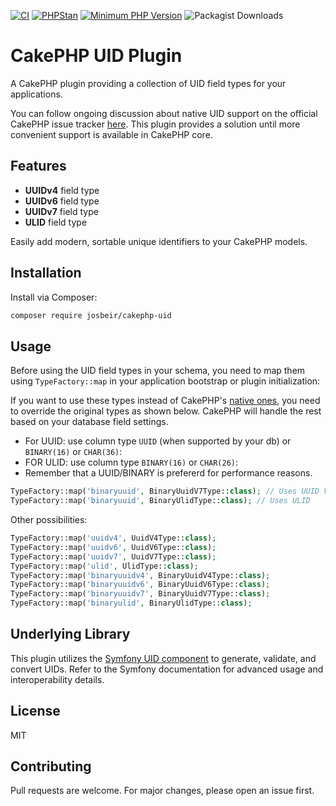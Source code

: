[![CI](https://github.com/josbeir/cakephp-uid/actions/workflows/ci.yml/badge.svg?branch=main)](https://github.com/josbeir/cakephp-uid/actions/workflows/ci.yml)
[![PHPStan](https://img.shields.io/badge/PHPStan-level%208-brightgreen.svg?style=flat)](https://phpstan.org/)
[![Minimum PHP Version](https://img.shields.io/badge/php-%3E%3D%208.2-8892BF.svg)](https://php.net/)
![Packagist Downloads](https://img.shields.io/packagist/dt/josbeir/cakephp-uid)

# CakePHP UID Plugin

A CakePHP plugin providing a collection of UID field types for your applications.

You can follow ongoing discussion about native UID support on the official CakePHP issue tracker [here](https://github.com/cakephp/cakephp/issues/18807). This plugin provides a solution until more convenient support is available in CakePHP core.

## Features

- **UUIDv4** field type
- **UUIDv6** field type
- **UUIDv7** field type
- **ULID** field type

Easily add modern, sortable unique identifiers to your CakePHP models.

## Installation

Install via Composer:

```bash
composer require josbeir/cakephp-uid
```

## Usage

Before using the UID field types in your schema, you need to map them using `TypeFactory::map` in your application bootstrap or plugin initialization:

If you want to use these types instead of CakePHP's [native ones](https://book.cakephp.org/5/en/orm/database-basics.html#data-types), you need to override the original types as shown below. CakePHP will handle the rest based on your database field settings.

- For UUID: use column type `UUID` (when supported by your db) or `BINARY(16)` or `CHAR(36)`:
- FOR ULID: use column type `BINARY(16)` or `CHAR(26)`:
- Remember that a UUID/BINARY is prefererd for performance reasons.

```php
TypeFactory::map('binaryuuid', BinaryUuidV7Type::class); // Uses UUID V7
TypeFactory::map('binaryuuid', BinaryUlidType::class); // Uses ULID
```

Other possibilities:
```php
TypeFactory::map('uuidv4', UuidV4Type::class);
TypeFactory::map('uuidv6', UuidV6Type::class);
TypeFactory::map('uuidv7', UuidV7Type::class);
TypeFactory::map('ulid', UlidType::class);
TypeFactory::map('binaryuuidv4', BinaryUuidV4Type::class);
TypeFactory::map('binaryuuidv6', BinaryUuidV6Type::class);
TypeFactory::map('binaryuuidv7', BinaryUuidV7Type::class);
TypeFactory::map('binaryulid', BinaryUlidType::class);
```

## Underlying Library

This plugin utilizes the [Symfony UID component](https://symfony.com/doc/current/components/uid.html) to generate, validate, and convert UIDs. Refer to the Symfony documentation for advanced usage and interoperability details.

## License

MIT

## Contributing

Pull requests are welcome. For major changes, please open an issue first.
